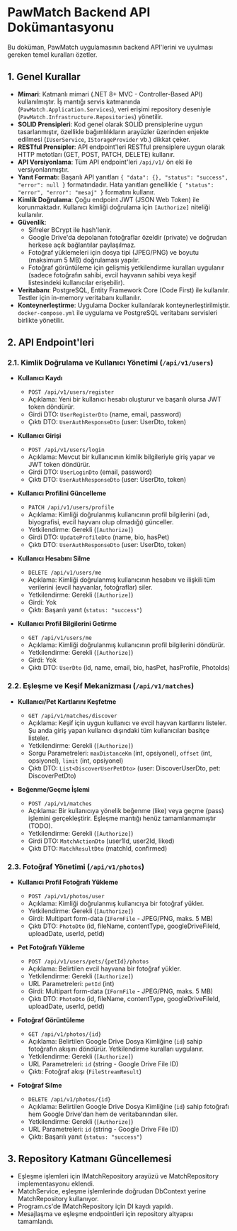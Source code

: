 # PawMatch Backend API Dokümantasyonu

Bu doküman, PawMatch uygulamasının backend API'lerini ve uyulması gereken temel kuralları özetler.

## 1. Genel Kurallar

*   **Mimari**: Katmanlı mimari (.NET 8+ MVC - Controller-Based API) kullanılmıştır. İş mantığı servis katmanında (`PawMatch.Application.Services`), veri erişimi repository deseniyle (`PawMatch.Infrastructure.Repositories`) yönetilir.
*   **SOLID Prensipleri**: Kod genel olarak SOLID prensiplerine uygun tasarlanmıştır, özellikle bağımlılıkların arayüzler üzerinden enjekte edilmesi (`IUserService`, `IStorageProvider` vb.) dikkat çeker.
*   **RESTful Prensipler**: API endpoint'leri RESTful prensiplere uygun olarak HTTP metotları (GET, POST, PATCH, DELETE) kullanır.
*   **API Versiyonlama**: Tüm API endpoint'leri `/api/v1/` ön eki ile versiyonlanmıştır.
*   **Yanıt Formatı**: Başarılı API yanıtları `{ "data": {}, "status": "success", "error": null }` formatındadır. Hata yanıtları genellikle `{ "status": "error", "error": "mesaj" }` formatını kullanır.
*   **Kimlik Doğrulama**: Çoğu endpoint JWT (JSON Web Token) ile korunmaktadır. Kullanıcı kimliği doğrulama için `[Authorize]` niteliği kullanılır.
*   **Güvenlik**:
    *   Şifreler BCrypt ile hash'lenir.
    *   Google Drive'da depolanan fotoğraflar özeldir (private) ve doğrudan herkese açık bağlantılar paylaşılmaz.
    *   Fotoğraf yüklemeleri için dosya tipi (JPEG/PNG) ve boyutu (maksimum 5 MB) doğrulaması yapılır.
    *   Fotoğraf görüntüleme için gelişmiş yetkilendirme kuralları uygulanır (sadece fotoğrafın sahibi, evcil hayvanın sahibi veya keşif listesindeki kullanıcılar erişebilir).
*   **Veritabanı**: PostgreSQL, Entity Framework Core (Code First) ile kullanılır. Testler için in-memory veritabanı kullanılır.
*   **Konteynerleştirme**: Uygulama Docker kullanılarak konteynerleştirilmiştir. `docker-compose.yml` ile uygulama ve PostgreSQL veritabanı servisleri birlikte yönetilir.

## 2. API Endpoint'leri

### 2.1. Kimlik Doğrulama ve Kullanıcı Yönetimi (`/api/v1/users`)

*   **Kullanıcı Kaydı**
    *   `POST /api/v1/users/register`
    *   Açıklama: Yeni bir kullanıcı hesabı oluşturur ve başarılı olursa JWT token döndürür.
    *   Girdi DTO: `UserRegisterDto` (name, email, password)
    *   Çıktı DTO: `UserAuthResponseDto` (user: UserDto, token)

*   **Kullanıcı Girişi**
    *   `POST /api/v1/users/login`
    *   Açıklama: Mevcut bir kullanıcının kimlik bilgileriyle giriş yapar ve JWT token döndürür.
    *   Girdi DTO: `UserLoginDto` (email, password)
    *   Çıktı DTO: `UserAuthResponseDto` (user: UserDto, token)

*   **Kullanıcı Profilini Güncelleme**
    *   `PATCH /api/v1/users/profile`
    *   Açıklama: Kimliği doğrulanmış kullanıcının profil bilgilerini (adı, biyografisi, evcil hayvanı olup olmadığı) günceller.
    *   Yetkilendirme: Gerekli (`[Authorize]`)
    *   Girdi DTO: `UpdateProfileDto` (name, bio, hasPet)
    *   Çıktı DTO: `UserAuthResponseDto` (user: UserDto, token)

*   **Kullanıcı Hesabını Silme**
    *   `DELETE /api/v1/users/me`
    *   Açıklama: Kimliği doğrulanmış kullanıcının hesabını ve ilişkili tüm verilerini (evcil hayvanlar, fotoğraflar) siler.
    *   Yetkilendirme: Gerekli (`[Authorize]`)
    *   Girdi: Yok
    *   Çıktı: Başarılı yanıt (`status: "success"`)

*   **Kullanıcı Profil Bilgilerini Getirme**
    *   `GET /api/v1/users/me`
    *   Açıklama: Kimliği doğrulanmış kullanıcının profil bilgilerini döndürür.
    *   Yetkilendirme: Gerekli (`[Authorize]`)
    *   Girdi: Yok
    *   Çıktı DTO: `UserDto` (id, name, email, bio, hasPet, hasProfile, PhotoIds)

### 2.2. Eşleşme ve Keşif Mekanizması (`/api/v1/matches`)

*   **Kullanıcı/Pet Kartlarını Keşfetme**
    *   `GET /api/v1/matches/discover`
    *   Açıklama: Keşif için uygun kullanıcı ve evcil hayvan kartlarını listeler. Şu anda giriş yapan kullanıcı dışındaki tüm kullanıcıları basitçe listeler.
    *   Yetkilendirme: Gerekli (`[Authorize]`)
    *   Sorgu Parametreleri: `maxDistanceKm` (int, opsiyonel), `offset` (int, opsiyonel), `limit` (int, opsiyonel)
    *   Çıktı DTO: `List<DiscoverUserPetDto>` (user: DiscoverUserDto, pet: DiscoverPetDto)

*   **Beğenme/Geçme İşlemi**
    *   `POST /api/v1/matches`
    *   Açıklama: Bir kullanıcıya yönelik beğenme (like) veya geçme (pass) işlemini gerçekleştirir. Eşleşme mantığı henüz tamamlanmamıştır (TODO).
    *   Yetkilendirme: Gerekli (`[Authorize]`)
    *   Girdi DTO: `MatchActionDto` (user1Id, user2Id, liked)
    *   Çıktı DTO: `MatchResultDto` (matchId, confirmed)

### 2.3. Fotoğraf Yönetimi (`/api/v1/photos`)

*   **Kullanıcı Profil Fotoğrafı Yükleme**
    *   `POST /api/v1/photos/user`
    *   Açıklama: Kimliği doğrulanmış kullanıcıya bir fotoğraf yükler.
    *   Yetkilendirme: Gerekli (`[Authorize]`)
    *   Girdi: Multipart form-data (`IFormFile` - JPEG/PNG, maks. 5 MB)
    *   Çıktı DTO: `PhotoDto` (id, fileName, contentType, googleDriveFileId, uploadDate, userId, petId)

*   **Pet Fotoğrafı Yükleme**
    *   `POST /api/v1/users/pets/{petId}/photos`
    *   Açıklama: Belirtilen evcil hayvana bir fotoğraf yükler.
    *   Yetkilendirme: Gerekli (`[Authorize]`)
    *   URL Parametreleri: `petId` (int)
    *   Girdi: Multipart form-data (`IFormFile` - JPEG/PNG, maks. 5 MB)
    *   Çıktı DTO: `PhotoDto` (id, fileName, contentType, googleDriveFileId, uploadDate, userId, petId)

*   **Fotoğraf Görüntüleme**
    *   `GET /api/v1/photos/{id}`
    *   Açıklama: Belirtilen Google Drive Dosya Kimliğine (`id`) sahip fotoğrafın akışını döndürür. Yetkilendirme kuralları uygulanır.
    *   Yetkilendirme: Gerekli (`[Authorize]`)
    *   URL Parametreleri: `id` (string - Google Drive File ID)
    *   Çıktı: Fotoğraf akışı (`FileStreamResult`)

*   **Fotoğraf Silme**
    *   `DELETE /api/v1/photos/{id}`
    *   Açıklama: Belirtilen Google Drive Dosya Kimliğine (`id`) sahip fotoğrafı hem Google Drive'dan hem de veritabanından siler.
    *   Yetkilendirme: Gerekli (`[Authorize]`)
    *   URL Parametreleri: `id` (string - Google Drive File ID)
    *   Çıktı: Başarılı yanıt (`status: "success"`)

## 3. Repository Katmanı Güncellemesi

- Eşleşme işlemleri için IMatchRepository arayüzü ve MatchRepository implementasyonu eklendi.
- MatchService, eşleşme işlemlerinde doğrudan DbContext yerine MatchRepository kullanıyor.
- Program.cs'de IMatchRepository için DI kaydı yapıldı.
- Mesajlaşma ve eşleşme endpointleri için repository altyapısı tamamlandı.
